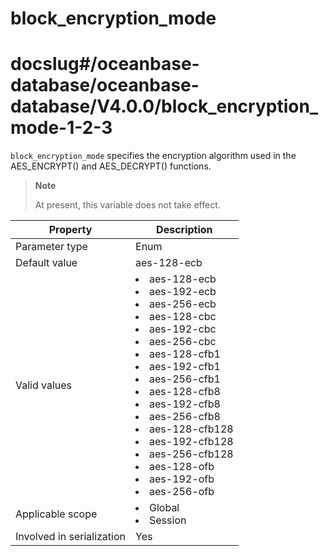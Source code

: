 block_encryption_mode
==========================================
# docslug#/oceanbase-database/oceanbase-database/V4.0.0/block_encryption_mode-1-2-3
`block_encryption_mode` specifies the encryption algorithm used in the AES_ENCRYPT() and AES_DECRYPT() functions.

> **Note**
>
> At present, this variable does not take effect.

| **Property**              | **Description** |
|---------------------------|----------------------------------------------------------------------------------------------------------------------------------------------------------------------------------------------------------------------------------------------------------------------------------------------------------------------------------------------------------------------------------------------------------------------------------------------------------------------------------------------------------------------------------------------------------------------------------------------------------------------------------------------------------------------------------------------------------------------------------------------------------------------------------------------------------------------------------------------------------------------------------------------------------------------------------------------------|
| Parameter type            | Enum |
| Default value             | aes-128-ecb |
| Valid values              | <li> aes-128-ecb   <li> aes-192-ecb   <li> aes-256-ecb   <li> aes-128-cbc   <li> aes-192-cbc   <li> aes-256-cbc   <li> aes-128-cfb1   <li> aes-192-cfb1   <li> aes-256-cfb1   <li> aes-128-cfb8   <li> aes-192-cfb8   <li> aes-256-cfb8   <li> aes-128-cfb128   <li> aes-192-cfb128   <li> aes-256-cfb128   <li> aes-128-ofb   <li> aes-192-ofb   <li> aes-256-ofb |
| Applicable scope          | <li> Global   <li> Session |
| Involved in serialization | Yes |


